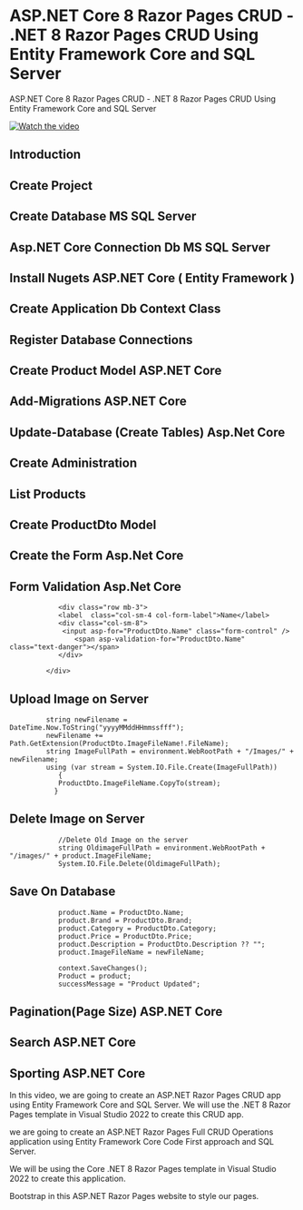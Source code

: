 # ASP.NET Core 8 Razor Pages CRUD - .NET 8 Razor Pages CRUD Using Entity Framework Core and SQL Server
ASP.NET Core 8 Razor Pages CRUD - .NET 8 Razor Pages CRUD Using Entity Framework Core and SQL Server


[![Watch the video](https://img.youtube.com/vi/WHFTzo0psng/0.jpg)](https://youtu.be/WHFTzo0psng)

## Introduction
## Create Project 
## Create Database MS SQL Server
## Asp.NET Core Connection Db MS SQL Server
## Install Nugets ASP.NET Core ( Entity Framework )
## Create Application Db Context Class
## Register Database Connections
## Create Product Model  ASP.NET Core
## Add-Migrations ASP.NET Core
## Update-Database (Create Tables) Asp.Net Core
## Create Administration
## List Products
## Create ProductDto Model
## Create the Form Asp.Net Core
## Form Validation Asp.Net Core
                <div class="row mb-3">
                <label  class="col-sm-4 col-form-label">Name</label>
                <div class="col-sm-8">
                 <input asp-for="ProductDto.Name" class="form-control" />
                    <span asp-validation-for="ProductDto.Name" class="text-danger"></span>
                </div>

             </div>
## Upload Image on Server
             string newFilename = DateTime.Now.ToString("yyyyMMddHHmmssfff");
             newFilename += Path.GetExtension(ProductDto.ImageFileName!.FileName);
             string ImageFullPath = environment.WebRootPath + "/Images/" + newFilename;
             using (var stream = System.IO.File.Create(ImageFullPath))
                {
                ProductDto.ImageFileName.CopyTo(stream);
               }
## Delete Image on Server

                //Delete Old Image on the server 
                string OldimageFullPath = environment.WebRootPath + "/images/" + product.ImageFileName;
                System.IO.File.Delete(OldimageFullPath);
## Save On Database
                product.Name = ProductDto.Name;
                product.Brand = ProductDto.Brand;
                product.Category = ProductDto.Category;
                product.Price = ProductDto.Price;
                product.Description = ProductDto.Description ?? "";
                product.ImageFileName = newFileName;

                context.SaveChanges();
                Product = product;
                successMessage = "Product Updated";
                
## Pagination(Page Size)  ASP.NET Core
## Search  ASP.NET Core
## Sporting  ASP.NET Core

In this video, we are going to create an ASP.NET Razor Pages CRUD app using Entity Framework Core and SQL Server. We will use the .NET 8 Razor Pages template in Visual Studio 2022 to create this CRUD app.

we are going to create an ASP.NET Razor Pages Full CRUD Operations application using Entity Framework Core Code First approach and SQL Server. 

We will be using the Core .NET 8 Razor Pages template in Visual Studio 2022 to create this application.

Bootstrap in this ASP.NET Razor Pages website to style our pages.



